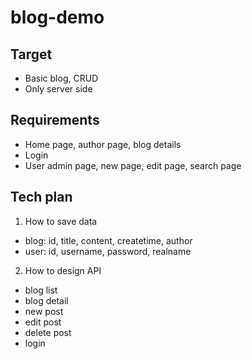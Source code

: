 # blog-demo

## Target
- Basic blog, CRUD
- Only server side

## Requirements
- Home page, author page, blog details
- Login
- User admin page, new page, edit page, search page

## Tech plan
1. How to save data
- blog: id, title, content, createtime, author
- user: id, username, password, realname

2. How to design API
- blog list
- blog detail
- new post
- edit post
- delete post
- login
